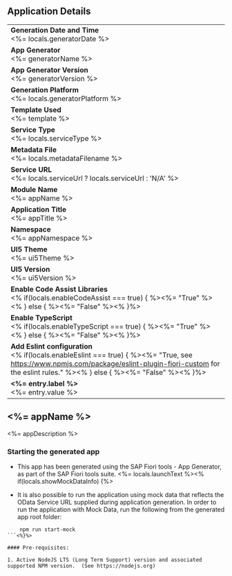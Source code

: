 ## Application Details
|               |
| ------------- |
|**Generation Date and Time**<br><%= locals.generatorDate %>|
|**App Generator**<br><%= generatorName %>|
|**App Generator Version**<br><%= generatorVersion %>|
|**Generation Platform**<br><%= locals.generatorPlatform %>|
|**Template Used**<br><%= template %>|
|**Service Type**<br><%= locals.serviceType %>|<% if(locals.metadataFilename) { %>
|**Metadata File**<br><%= locals.metadataFilename %>|<% } else { %>
|**Service URL**<br><%= locals.serviceUrl ? locals.serviceUrl : 'N/A' %>|<% } %>
|**Module Name**<br><%= appName %>|
|**Application Title**<br><%= appTitle %>|
|**Namespace**<br><%= appNamespace %>|
|**UI5 Theme**<br><%= ui5Theme %>|
|**UI5 Version**<br><%= ui5Version %>|
|**Enable Code Assist Libraries**<br><% if(locals.enableCodeAssist === true) { %><%= "True" %><% } else { %><%= "False" %><% }%>|
|**Enable TypeScript**<br><% if(locals.enableTypeScript === true) { %><%= "True" %><% } else { %><%= "False" %><% }%>|
|**Add Eslint configuration**<br><% if(locals.enableEslint === true) { %><%= "True, see https://www.npmjs.com/package/eslint-plugin-fiori-custom for the eslint rules." %><% } else { %><%= "False" %><% }%>|<% if (locals.additionalEntries) locals.additionalEntries.forEach(entry => { %>
|**<%= entry.label %>**<br><%= entry.value %>|<%})%>

## <%= appName %>

<%= appDescription %>

### Starting the generated app

-   This app has been generated using the SAP Fiori tools - App Generator, as part of the SAP Fiori tools suite.  <%= locals.launchText %><% if(locals.showMockDataInfo) {%>

- It is also possible to run the application using mock data that reflects the OData Service URL supplied during application generation.  In order to run the application with Mock Data, run the following from the generated app root folder:

```
    npm run start-mock
```<%}%>

#### Pre-requisites:

1. Active NodeJS LTS (Long Term Support) version and associated supported NPM version.  (See https://nodejs.org)


